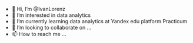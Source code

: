 - 👋 Hi, I’m @IvanLorenz
- 👀 I’m interested in data analytics
- 🌱 I’m currently learning data analytics at Yandex edu platform Practicum
- 💞️ I’m looking to collaborate on ...
- 📫 How to reach me ...

<!---
IvanLorenz/IvanLorenz is a ✨ special ✨ repository because its `README.md` (this file) appears on your GitHub profile.
You can click the Preview link to take a look at your changes.
--->
